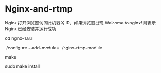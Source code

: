 # Nginx-and-rtmp
Nginx
打开浏览器访问此机器的 IP，如果浏览器出现 Welcome to nginx! 则表示 Nginx 已经安装并运行成功


cd nginx-1.8.1

./configure --add-module=../nginx-rtmp-module

make

sudo make install
